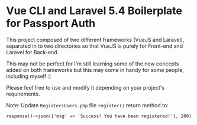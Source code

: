 # Vue CLI and Laravel 5.4 Boilerplate for Passport Auth


This project composed of two different frameworks (VueJS and Laravel), separated in to two directories so that VueJS is purely for Front-end and Laravel for Back-end.

This may not be perfect for I'm still learning some of the new concepts added on both frameworks but this may come in handy for some people, including myself :)

Please feel free to use and modify it depending on your project's requirements.


Note: Update `RegistersUsers.php` file `register()` return method to:
```
response()->json(['msg' => 'Success! You have been registered!'], 200)
```
